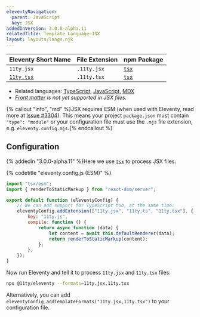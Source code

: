 ```yaml
---
eleventyNavigation:
  parent: JavaScript
  key: JSX
addedInVersion: 3.0.0-alpha.11
relatedTitle: Template Language—JSX
layout: layouts/langs.njk
---
```


<!-- {% tableofcontents "open" %} -->

| Eleventy Short Name                       | File Extension | npm Package                       |
| ----------------------------------------- | -------------- | --------------------------------- |
| `11ty.jsx`                                | `.11ty.jsx`    | [`tsx`](https://tsx.is/node/esm)  |
| [`11ty.tsx`](/docs/languages/typescript/) | `.11ty.tsx`    | [`tsx`](https://tsx.is/node/esm)  |

- Related languages: [TypeScript](/docs/languages/typescript/), [JavaScript](/docs/languages/javascript/), [MDX](/docs/languages/mdx/)
- _[Front matter](/docs/data-frontmatter/) is not yet supported in JSX files._

{% callout "info", "md" %}JSX requires ESM (when used with Eleventy, read more at [Issue #3304](https://github.com/11ty/eleventy/issues/3304)). This means your project `package.json` must contain `"type": "module"` or your configuration file must use the `.mjs` file extension, e.g. `eleventy.config.mjs`.{% endcallout %}

## Configuration

{% addedin "3.0.0-alpha.11" %}Here we use [`tsx`](https://tsx.is/node/esm) to process JSX files.

{% codetitle "eleventy.config.js (ESM)" %}

```js
import "tsx/esm";
import { renderToStaticMarkup } from "react-dom/server";

export default function (eleventyConfig) {
	// We can add support for TypeScript too, at the same time:
	eleventyConfig.addExtension(["11ty.jsx", "11ty.ts", "11ty.tsx"], {
		key: "11ty.js",
		compile: function () {
			return async function (data) {
				let content = await this.defaultRenderer(data);
				return renderToStaticMarkup(content);
			};
		},
	});
}
```

Now run Eleventy and tell it to process `11ty.jsx` and `11ty.tsx` files:

```sh
npx @11ty/eleventy --formats=11ty.jsx,11ty.tsx
```

Alternatively, you can add `eleventyConfig.addTemplateFormats("11ty.jsx,11ty.tsx")` to your configuration file.

